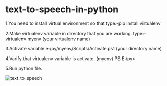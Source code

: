 # text-to-speech-in-python

1.You need to install virtual environment so that 
type:-pip install virtualenv

2.Make virtualenv variable in directory that you are working.
type:-virtualenv myenv (your virtualenv name)  

3.Activate variable
e:/py/myenv/Scripts/Activate.ps1 (your directory name)

4.Varify that virtualenv variable is activate. 
(myenv) PS E:\py>

5.Run python file.


![text_to_speech](https://user-images.githubusercontent.com/76992034/125308524-99124e00-e34e-11eb-963c-b9d57e78a9ea.png)

